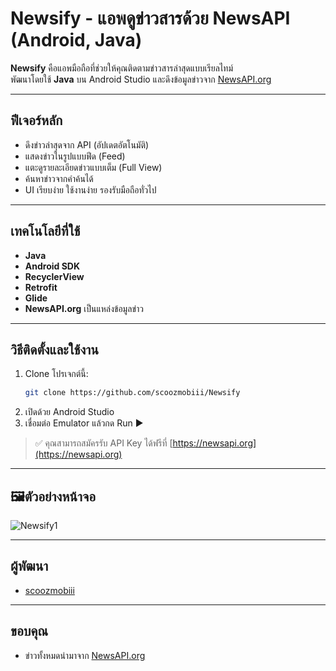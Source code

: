 # Newsify - แอพดูข่าวสารด้วย NewsAPI (Android, Java)

**Newsify** คือแอพมือถือที่ช่วยให้คุณติดตามข่าวสารล่าสุดแบบเรียลไทม์  
พัฒนาโดยใช้ **Java** บน Android Studio และดึงข้อมูลข่าวจาก [NewsAPI.org](https://newsapi.org)

---

## ฟีเจอร์หลัก

- ดึงข่าวล่าสุดจาก API (อัปเดตอัตโนมัติ)
- แสดงข่าวในรูปแบบฟีด (Feed)
- แตะดูรายละเอียดข่าวแบบเต็ม (Full View)
- ค้นหาข่าวจากคำค้นได้
- UI เรียบง่าย ใช้งานง่าย รองรับมือถือทั่วไป

---

## เทคโนโลยีที่ใช้

- **Java**
- **Android SDK**
- **RecyclerView**
- **Retrofit**
- **Glide**
- **NewsAPI.org** เป็นแหล่งข้อมูลข่าว

---

## วิธีติดตั้งและใช้งาน

1. Clone โปรเจกต์นี้:
    ```bash
    git clone https://github.com/scoozmobiii/Newsify
    ```
2. เปิดด้วย Android Studio
3. เชื่อมต่อ Emulator แล้วกด Run ▶️

> ✅ คุณสามารถสมัครรับ API Key ได้ฟรีที่ [https://newsapi.org](https://newsapi.org)

---

## 🖼ตัวอย่างหน้าจอ

![Newsify1](https://github.com/user-attachments/assets/d8468e2f-b576-4c52-9d29-f67184c25e01)


---


## ผู้พัฒนา

- [scoozmobiii](https://github.com/scoozmobiii)

---

## ขอบคุณ

- ข่าวทั้งหมดนำมาจาก [NewsAPI.org](https://newsapi.org)  

